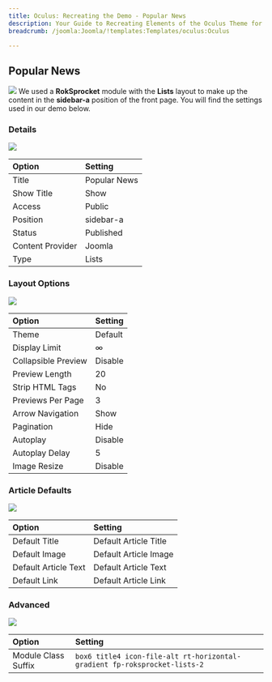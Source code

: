 ```yaml
---
title: Oculus: Recreating the Demo - Popular News
description: Your Guide to Recreating Elements of the Oculus Theme for Joomla
breadcrumb: /joomla:Joomla/!templates:Templates/oculus:Oculus

---
```


Popular News
-----
![][news]
We used a **RokSprocket** module with the **Lists** layout to make up the content in the **sidebar-a** position of the front page. You will find the settings used in our demo below.

### Details
![][news1]

| Option | Setting |
|:------|:-------|
| Title | Popular News |
| Show Title | Show |
| Access | Public |
| Position | sidebar-a |
| Status | Published |
| Content Provider | Joomla |
| Type | Lists |

### Layout Options
![][news2]

| Option | Setting |
|:------|:-------|
| Theme | Default |
| Display Limit | ∞ |
| Collapsible Preview | Disable |
| Preview Length | 20 |
| Strip HTML Tags | No |
| Previews Per Page | 3 |
| Arrow Navigation | Show |
| Pagination | Hide |
| Autoplay | Disable |
| Autoplay Delay | 5 |
| Image Resize | Disable |

### Article Defaults
![][news3]

| Option | Setting |
|:------|:-------|
| Default Title | Default Article Title |
| Default Image | Default Article Image|
| Default Article Text | Default Article Text |
| Default Link | Default Article Link |

### Advanced
![][news4]

| Option | Setting |
|:------|:-------|
| Module Class Suffix | `box6 title4 icon-file-alt rt-horizontal-gradient fp-roksprocket-lists-2` |

[news]: assets/demo_module_4.jpeg
[news1]: assets/news_1.jpeg
[news2]: assets/news_2.jpeg
[news3]: assets/news_3.jpeg
[news4]: assets/news_4.jpeg
[news5]: assets/news_5.jpeg